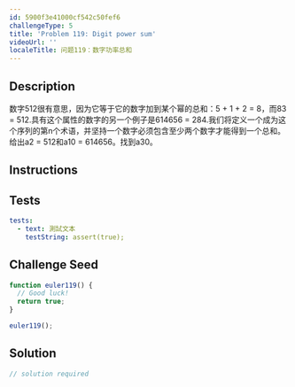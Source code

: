 ```yaml
---
id: 5900f3e41000cf542c50fef6
challengeType: 5
title: 'Problem 119: Digit power sum'
videoUrl: ''
localeTitle: 问题119：数字功率总和
---
```


## Description
<section id="description">数字512很有意思，因为它等于它的数字加到某个幂的总和：5 + 1 + 2 = 8，而83 = 512.具有这个属性的数字的另一个例子是614656 = 284.我们将定义一个成为这个序列的第n个术语，并坚持一个数字必须包含至少两个数字才能得到一个总和。给出a2 = 512和a10 = 614656。找到a30。 </section>

## Instructions
<section id="instructions">
</section>

## Tests
<section id='tests'>

```yml
tests:
  - text: 測試文本
    testString: assert(true);

```

</section>

## Challenge Seed
<section id='challengeSeed'>

<div id='js-seed'>

```js
function euler119() {
  // Good luck!
  return true;
}

euler119();

```

</div>



</section>

## Solution
<section id='solution'>

```js
// solution required
```
</section>
